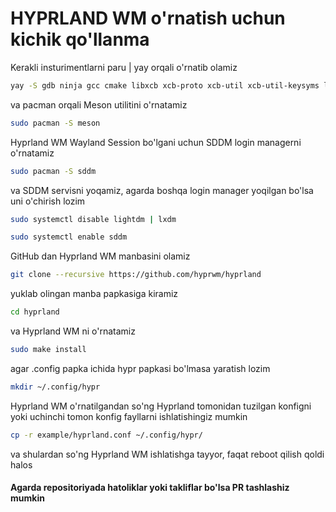 # HYPRLAND WM o'rnatish uchun kichik qo'llanma

Kerakli insturimentlarni paru | yay orqali o'rnatib olamiz
```bash
yay -S gdb ninja gcc cmake libxcb xcb-proto xcb-util xcb-util-keysyms libxfixes libx11 libxcomposite xorg-xinput libxrender pixman wayland-protocols cairo pango seatd libxkbcommon xcb-util-wm xorg-xwayland
```

va pacman orqali Meson utilitini o'rnatamiz
```bash
sudo pacman -S meson
```

Hyprland WM Wayland Session bo'lgani uchun SDDM login managerni o'rnatamiz
```bash
sudo pacman -S sddm
```

va SDDM servisni yoqamiz, agarda boshqa login manager yoqilgan bo'lsa uni o'chirish lozim
```bash
sudo systemctl disable lightdm | lxdm
```

```bash
sudo systemctl enable sddm
```

GitHub dan Hyprland WM manbasini olamiz
```bash
git clone --recursive https://github.com/hyprwm/hyprland
```

yuklab olingan manba papkasiga kiramiz
```bash
cd hyprland
```

va Hyprland WM ni o'rnatamiz
```bash
sudo make install
```

agar .config papka ichida hypr papkasi bo'lmasa yaratish lozim
```bash
mkdir ~/.config/hypr
```

Hyprland WM o'rnatilgandan so'ng Hyprland tomonidan tuzilgan konfigni yoki uchinchi tomon konfig fayllarni ishlatishingiz mumkin
```bash
cp -r example/hyprland.conf ~/.config/hypr/
```

va shulardan so'ng Hyprland WM ishlatishga tayyor, faqat reboot qilish qoldi halos 

#### Agarda repositoriyada hatoliklar yoki takliflar bo'lsa PR tashlashiz mumkin